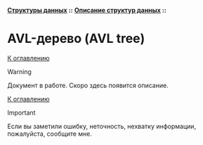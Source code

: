 **[Структуры данных](../../README.md#data-structures) ::** 
**[Описание структур данных](../../README.md#data-structures-descriptions) ::**
# AVL-дерево (AVL tree)

<!--

-->

[К оглавлению](../../README.md#data-structures-descriptions)

> [!WARNING]
> Документ в работе. Скоро здесь появится описание.

[К оглавлению](../../README.md#data-structures-descriptions)

> [!IMPORTANT]
> Если вы заметили ошибку, неточность, нехватку информации, пожалуйста, сообщите мне.
